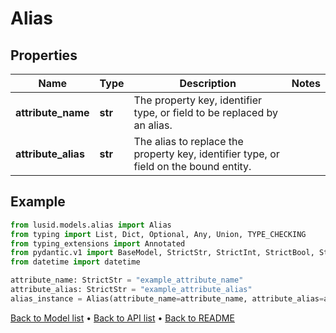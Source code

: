 # Alias

## Properties
Name | Type | Description | Notes
------------ | ------------- | ------------- | -------------
**attribute_name** | **str** | The property key, identifier type, or field to be replaced by an alias. | 
**attribute_alias** | **str** | The alias to replace the property key, identifier type, or field on the bound entity. | 
## Example

```python
from lusid.models.alias import Alias
from typing import List, Dict, Optional, Any, Union, TYPE_CHECKING
from typing_extensions import Annotated
from pydantic.v1 import BaseModel, StrictStr, StrictInt, StrictBool, StrictFloat, StrictBytes, Field, validator, ValidationError, conlist, constr
from datetime import datetime

attribute_name: StrictStr = "example_attribute_name"
attribute_alias: StrictStr = "example_attribute_alias"
alias_instance = Alias(attribute_name=attribute_name, attribute_alias=attribute_alias)

```

[Back to Model list](../README.md#documentation-for-models) &#8226; [Back to API list](../README.md#documentation-for-api-endpoints) &#8226; [Back to README](../README.md)

